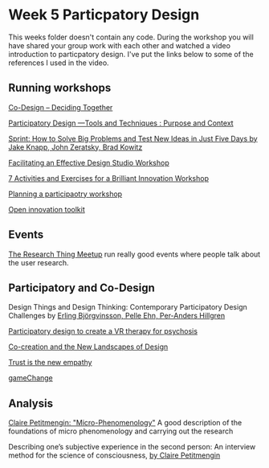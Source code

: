 # Week 5 Particpatory Design
This weeks folder doesn't contain any code. During the workshop you will have shared your group work with each other and watched a video introduction to particpatory design. I've put the links below to some of the references I used in the video.

## Running workshops

[Co-Design – Deciding Together](https://www.mind.org.uk/workplace/influence-and-participation-toolkit/how/methods/co-design/)

[Participatory Design —Tools and Techniques : Purpose and Context](https://medium.com/@i.shubhangich/participatory-design-tools-and-techniques-purpose-and-context-cc877790d4a6) 

[Sprint: How to Solve Big Problems and Test New Ideas in Just Five Days by Jake Knapp,
John Zeratsky, Brad Kowitz](https://www.goodreads.com/book/show/25814544-sprint)

[Facilitating an Effective Design Studio Workshop](https://www.nngroup.com/articles/facilitating-design-studio-workshop/)

[7 Activities and Exercises for a Brilliant Innovation Workshop](https://guerric.co.uk/innovation-workshop/) 

[Planning a participaotry workshop](https://www.jisc.ac.uk/guides/planning-a-participatory-workshop) 

[Open innovation toolkit](https://toolkit.mozilla.org/method/participatory-designco-design-worksession/) 

## Events
[The Research Thing Meetup](https://www.meetup.com/researchthing/) run really good events where people talk about the user research.

## Participatory and Co-Design
Design Things and Design Thinking: Contemporary Participatory Design Challenges by [Erling Björgvinsson, Pelle Ehn, Per-Anders Hillgren](https://doi.org/10.1162/DESI_a_00165)

[Participatory design to create a VR therapy for psychosis](https://www.tandfonline.com/doi/abs/10.1080/24735132.2021.1885889?journalCode=rfdh20)

[Co-creation and the New Landscapes of Design](https://doi.org/10.1080/15710880701875068)

[Trust is the new empathy](https://qz.com/1205045/trust-is-the-new-empathy/)

[gameChange](https://gamechangevr.com/)

## Analysis

[Claire Petitmengin: "Micro-Phenomenology"](https://www.youtube.com/watch?v=YFU9YVuNXQg) A good description of the foundations of micro phenomenology and carrying out the research

Describing one’s subjective experience in the second person: An interview method for the science of consciousness, [by Claire Petitmengin](http://clairepetitmengin.fr/AArticles%20versions%20finales/PCS%20-%20Second%20Person.pdf)